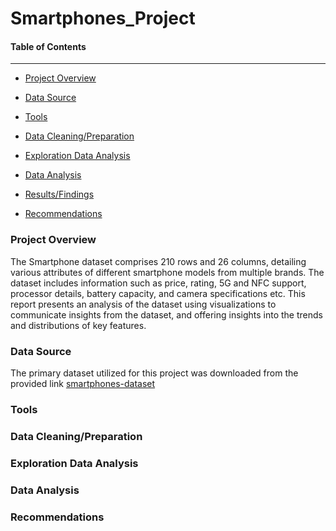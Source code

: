 # Smartphones_Project

#### Table of Contents

---------------------


-  [Project Overview](#Project_Overview)
  

-  [Data Source](#Data_Source)
  

-  [Tools](#Tools)


-  [Data Cleaning/Preparation](#Data_Cleaning/Preparation)
  

-  [Exploration Data Analysis](#Exploration_Data_Analysis)
  

-  [Data Analysis](#Data_Analysis)
  

-  [Results/Findings](#Results/Findings)
  

-  [Recommendations](#Recommendations)



### Project Overview

The Smartphone dataset comprises 210 rows and 26 columns, detailing various attributes of different smartphone models from multiple brands. The dataset includes information such as price, rating, 5G and NFC support, processor details, battery capacity, and camera specifications etc. This report presents an analysis of the dataset using visualizations to communicate insights from the dataset, and offering insights into the trends and distributions of key features.






### Data Source
The primary dataset utilized for this project was downloaded from the provided link [smartphones-dataset ](https://www.kaggle.com/datasets/informrohit1/smartphones-dataset)


### Tools



### Data Cleaning/Preparation



### Exploration Data Analysis



### Data Analysis



### Recommendations



